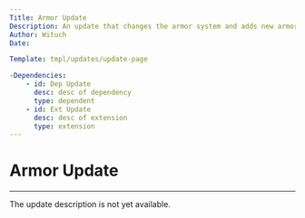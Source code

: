 ```yaml
---
Title: Armor Update
Description: An update that changes the armor system and adds new armor to the game
Author: Wituch
Date:

Template: tmpl/updates/update-page

-Dependencies:
    - id: Dep Update
      desc: desc of dependency
      type: dependent
    - id: Ext Update
      desc: desc of extension
      type: extension
---
```


# Armor Update
-----

The update description is not yet available.
